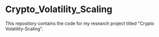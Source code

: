 # Crypto_Volatility_Scaling
This repository contains the code for my research project titled "Crypto Volatility-Scaling".
